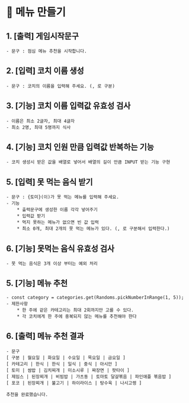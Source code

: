 # :rice: 메뉴 만들기
## 1. [출력] 게임시작문구
    - 문구 : 점심 메뉴 추천을 시작합니다.

## 2. [입력] 코치 이름 생성 
    - 문구 : 코치의 이름을 입력해 주세요. (, 로 구분)

## 3. [기능] 코치 이름 입력값 유효성 검사
    - 이름은 최소 2글자, 최대 4글자
    - 최소 2명, 최대 5명까지 식사

## 4. [기능] 코치 인원 만큼 입력값 반복하는 기능 
    - 코치 생성시 받은 값을 배열로 넣어서 배열의 길이 만큼 INPUT 받는 기능 구현

## 5. [입력] 못 먹는 음식 받기
    - 문구 : {토미}(이)가 못 먹는 메뉴를 입력해 주세요.
    - 기능 
        * 출력문구에 생성한 이름 각각 넣어주기
        * 입력값 받기
        * 먹지 못하는 메뉴가 없으면 빈 값 입력
        * 최소 0개, 최대 2개의 못 먹는 메뉴가 있다. (, 로 구분해서 입력한다.)

## 6. [기능] 못먹는 음식 유효성 검사
    - 못 먹는 음식은 3개 이상 부터는 예외 처리 

## 5. [기능] 메뉴 추천
    - const category = categories.get(Randoms.pickNumberInRange(1, 5));
    - 제한사항 
        * 한 주에 같은 카테고리는 최대 2회까지만 고를 수 있다.
        * 각 코치에게 한 주에 중복되지 않는 메뉴를 추천해야 한다

## 6. [출력] 메뉴 추천 결과
    - 문구 
    [ 구분 | 월요일 | 화요일 | 수요일 | 목요일 | 금요일 ]
    [ 카테고리 | 한식 | 한식 | 일식 | 중식 | 아시안 ]
    [ 토미 | 쌈밥 | 김치찌개 | 미소시루 | 짜장면 | 팟타이 ]
    [ 제임스 | 된장찌개 | 비빔밥 | 가츠동 | 토마토 달걀볶음 | 파인애플 볶음밥 ]
    [ 포코 | 된장찌개 | 불고기 | 하이라이스 | 탕수육 | 나시고렝 ]

    추천을 완료했습니다.


